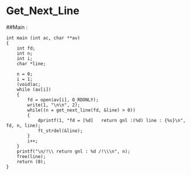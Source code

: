 # Get_Next_Line

##Main :


	int main (int ac, char **av)
	{
		int fd;
		int n;
		int i;
		char *line;

		n = 0;
		i = 1;
		(void)ac;
		while (av[i])
		{
			fd = open(av[i], O_RDONLY);
			write(1, "\n\n", 2);
			while((n = get_next_line(fd, &line) > 0))
			{
				dprintf(1, "fd = [%d]   return gnl :(%d) line : {%s}\n", fd, n, line);
				ft_strdel(&line);
			}
			i++;
		}
		printf("\n/!\\ return gnl : %d /!\\\n", n);
		free(line);
		return (0);
	}
